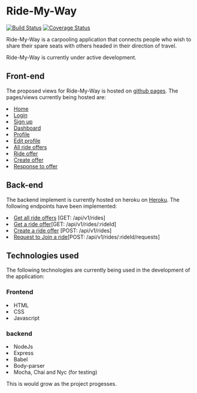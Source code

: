 <h1>Ride-My-Way</h1>

[![Build Status](https://www.travis-ci.org/enJames/ridemyway.svg?branch=develop)](https://www.travis-ci.org/enJames/ridemyway)
[![Coverage Status](https://coveralls.io/repos/github/enJames/ridemyway/badge.svg?branch=develop)](https://coveralls.io/github/enJames/ridemyway?branch=develop)

Ride-My-Way is a carpooling application that connects people who wish to share their spare seats with others headed in their direction of travel.

Ride-My-Way is currently under active development.

<h2>Front-end</h2>

The proposed views for Ride-My-Way is hosted on <a href="https://enjames.github.io/ridemyway/UI">github pages</a>. The pages/views currently being hosted are:
<li><a href="https://enjames.github.io/ridemyway/UI">Home</a></li>
<li><a href="https://enjames.github.io/ridemyway/UI/login.html">Login</a></li>
<li><a href="https://enjames.github.io/ridemyway/UI/sign-up.html">Sign up</a></li>
<li><a href="https://enjames.github.io/ridemyway/UI/dashboard.html">Dashboard</a></li>
<li><a href="https://enjames.github.io/ridemyway/UI/profile.html">Profile</a></li>
<li><a href="https://enjames.github.io/ridemyway/UI/edit.html">Edit profile</a></li>
<li><a href="https://enjames.github.io/ridemyway/UI/all-offers.html">All ride offers</a></li>
<li><a href="https://enjames.github.io/ridemyway/UI/ride-offer.html">Ride offer</a></li>
<li><a href="https://enjames.github.io/ridemyway/UI/create.html">Create offer</a></li>
<li><a href="https://enjames.github.io/ridemyway/UI/responses.html">Response to offer</a></li>

<h2>Back-end</h2>

The backend implement is currently hosted on heroku on <a href="https://enjames-ridemyway.herokuapp.com">Heroku</a>. The following endpoints have been implemented:
<li><a href="https://enjames-ridemyway.herokuapp.com/api/v1/rides">Get all ride offers</a> [GET: /api/v1/rides]</li>
<li><a href="https://enjames-ridemyway.herokuapp.com/api/v1/rides/1">Get a ride offer</a>[GET: /api/v1/rides/:rideId]</li>
<li><a href="https://enjames-ridemyway.herokuapp.com/api/v1/rides">Create a ride offer</a> [POST: /api/v1/rides]</li>
<li><a href="https://enjames-ridemyway.herokuapp.com/api/v1/rides/1">Request to Join a ride</a>[POST: /api/v1/rides/:rideId/requests]</li>

<h2>Technologies used</h2>


The following technologies are currently being used in the development of the application:

<h3>Frontend</h3>
<li>HTML</li>
<li>CSS</li>
<li>Javascript</li>

<h3>backend</h3>
<li>NodeJs</li>
<li>Express</li>
<li>Babel</li>
<li>Body-parser</li>
<li>Mocha, Chai and Nyc (for testing)</li>

This is would grow as the project progesses.
